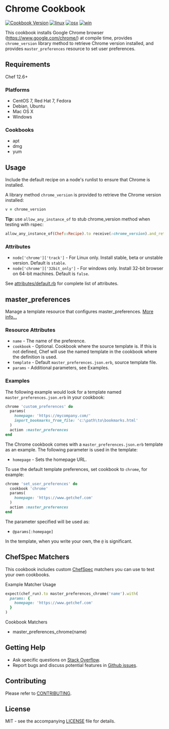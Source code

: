 # Chrome Cookbook

[![Cookbook Version](http://img.shields.io/cookbook/v/chrome.svg?style=flat-square)][cookbook]
[![linux](http://img.shields.io/travis/dhoer/chef-chrome/master.svg?label=linux&style=flat-square)][linux]
[![osx](http://img.shields.io/travis/dhoer/chef-chrome/macosx.svg?label=macosx&style=flat-square)][osx]
[![win](https://img.shields.io/appveyor/ci/dhoer/chef-chrome/master.svg?label=windows&style=flat-square)][win]

[cookbook]: https://supermarket.chef.io/cookbooks/chrome
[linux]: https://travis-ci.org/dhoer/chef-chrome
[osx]: https://travis-ci.org/dhoer/chef-chrome/branches
[win]: https://ci.appveyor.com/project/dhoer/chef-chrome

This cookbook installs Google Chrome browser (https://www.google.com/chrome/) at compile time, provides 
`chrome_version` library method  to retrieve Chrome version installed, and provides `master_preferences` resource
to set user preferences.

## Requirements

Chef 12.6+

### Platforms

- CentOS 7, Red Hat 7, Fedora
- Debian, Ubuntu
- Mac OS X
- Windows

### Cookbooks

- apt
- dmg
- yum

## Usage

Include the default recipe on a node's runlist to ensure that Chrome is installed.

A library method `chrome_version` is provided to retrieve the Chrome version installed:

```ruby
v = chrome_version
```

**Tip:** use `allow_any_instance_of` to stub chrome_version method when testing with rspec:

```ruby
allow_any_instance_of(Chef::Recipe).to receive(:chrome_version).and_return('50.0.0.0')
```

### Attributes

- `node['chrome']['track']` - For Linux only. Install stable, beta or unstable version. Default is `stable`.
- `node['chrome']['32bit_only']` - For windows only. Install 32-bit browser on 64-bit machines. Default is `false`.

See [attributes/default.rb](https://github.com/dhoer/chef-chrome/blob/master/attributes/default.rb) for complete list 
of attributes.

## master_preferences 

Manage a template resource that configures master_preferences.
[More info...](http://www.chromium.org/administrators/configuring-other-preferences)

### Resource Attributes

- `name` - The name of the preference. 
- `cookbook` - Optional. Cookbook where the source template is. If this is not defined, Chef will use the named 
template in the cookbook where the definition is used.
- `template` - Default `master_preferences.json.erb`, source template file.
- `params` - Additional parameters, see Examples.

### Examples
    
The following example would look for a template named `master_preferences.json.erb` in your cookbook:

```ruby
chrome 'custom_preferences' do
  params(
    homepage: 'https://mycompany.com/'
    import_bookmarks_from_file: 'c:\path\to\bookmarks.html'
  )
  action :master_preferences
end
```

The Chrome cookbook comes with a `master_preferences.json.erb` template as an example. The following parameter is used 
in the template:

- `homepage` - Sets the homepage URL.

To use the default template preferences, set cookbook to `chrome`, for example:

```ruby
chrome 'set_user_preferences' do
  cookbook 'chrome'
  params(
    homepage: 'https://www.getchef.com'
  )
  action :master_preferences
end
```
    
The parameter specified will be used as:

- `@params[:homepage]`

In the template, when you write your own, the `@` is significant.

## ChefSpec Matchers

This cookbook includes custom [ChefSpec](https://github.com/sethvargo/chefspec) matchers you can use to test your 
own cookbooks.

Example Matcher Usage

```ruby
expect(chef_run).to master_preferences_chrome('name').with(
  params: {
    homepage: 'https://www.getchef.com'
  }
)
```
      
Cookbook Matchers

- master_preferences_chrome(name)

## Getting Help

- Ask specific questions on [Stack Overflow](http://stackoverflow.com/search?q=google-chrome+chef).
- Report bugs and discuss potential features in [Github issues](https://github.com/dhoer/chef-chrome/issues).

## Contributing

Please refer to [CONTRIBUTING](https://github.com/dhoer/chef-chrome/blob/master/CONTRIBUTING.md).

## License

MIT - see the accompanying [LICENSE](https://github.com/dhoer/chef-chrome/blob/master/LICENSE.md) file for details.
